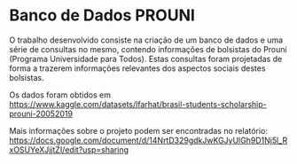 # Banco de Dados PROUNI
O trabalho desenvolvido consiste na criação de um banco de dados e uma série de consultas no mesmo, contendo informações de bolsistas do Prouni (Programa Universidade para Todos). Estas consultas foram projetadas de forma a trazerem informações relevantes dos aspectos sociais destes bolsistas.

Os dados foram obtidos em https://www.kaggle.com/datasets/lfarhat/brasil-students-scholarship-prouni-20052019

Mais informações sobre o projeto podem ser encontradas no relatório: https://docs.google.com/document/d/14NrtD329gdkJwKGJyUlGh9D1Nj5l_RxOSUYeXJjjtZI/edit?usp=sharing


